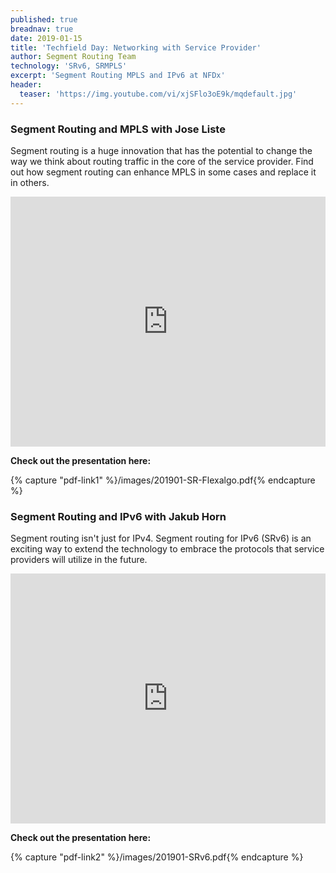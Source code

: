 ```yaml
---
published: true
breadnav: true
date: 2019-01-15
title: 'Techfield Day: Networking with Service Provider'
author: Segment Routing Team
technology: 'SRv6, SRMPLS'
excerpt: 'Segment Routing MPLS and IPv6 at NFDx'
header:
  teaser: 'https://img.youtube.com/vi/xjSFlo3oE9k/mqdefault.jpg'
---    
```


### Segment Routing and MPLS with Jose Liste

Segment routing is a huge innovation that has the potential to change the way we think about routing traffic in the core of the service provider. Find out how segment routing can enhance MPLS in some cases and replace it in others.

<iframe width="100%" height="400px" src="https://www.youtube.com/embed/xjSFlo3oE9k" frameborder="0" allowfullscreen></iframe>

**Check out the presentation here:**

{% capture "pdf-link1" %}/images/201901-SR-Flexalgo.pdf{% endcapture %}
<script src="{{ '/assets/js/pdfobject.min.js' | relative_url }}"></script>
<div class="fitvidsignore" id="pdf1"></div>

<script>PDFObject.embed(" {{ pdf-link1 }} ", "#pdf1", {height: "21.5em", width: "31.3em"});</script>


### Segment Routing and IPv6 with Jakub Horn

Segment routing isn't just for IPv4. Segment routing for IPv6 (SRv6) is an exciting way to extend the technology to embrace the protocols that service providers will utilize in the future.

<iframe width="100%" height="400px" src="https://www.youtube.com/embed/jxkAc6CsadU" frameborder="0" allowfullscreen></iframe>

**Check out the presentation here:**

{% capture "pdf-link2" %}/images/201901-SRv6.pdf{% endcapture %}

<script src="{{ '/assets/js/pdfobject.min.js' | relative_url }}"></script>
<div class="fitvidsignore" id="pdf2"></div>

<script>PDFObject.embed(" {{ pdf-link2 }} ", "#pdf2", {height: "21.5em", width: "31.3em"});</script>
